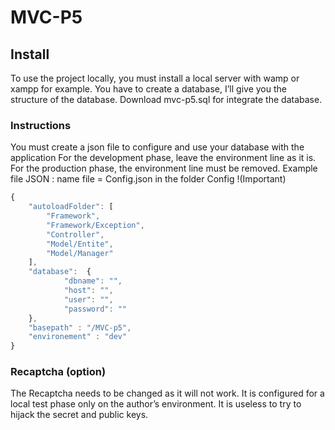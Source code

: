 # MVC-P5

## Install
To use the project locally, you must install a local server with wamp or xampp for example.
You have to create a database, I’ll give you the structure of the database. 
Download mvc-p5.sql for integrate the database.

### Instructions
You must create a json file to configure and use your database with the application
For the development phase, leave the environment line as it is. For the production phase, the environment line must be removed.
Example file JSON : name file = Config.json in the folder Config !(Important)
```javascript
{
	"autoloadFolder": [
		"Framework",
		"Framework/Exception",
		"Controller",
		"Model/Entite",
		"Model/Manager"
	],
	"database":  {
            "dbname": "",
            "host": "",
            "user": "",
            "password": ""
    },
	"basepath" : "/MVC-p5",
	"environement" : "dev"
}
```

### Recaptcha (option)
The Recaptcha needs to be changed as it will not work. It is configured for a local test phase only on the author’s environment. It is useless to try to hijack the secret and public keys.
